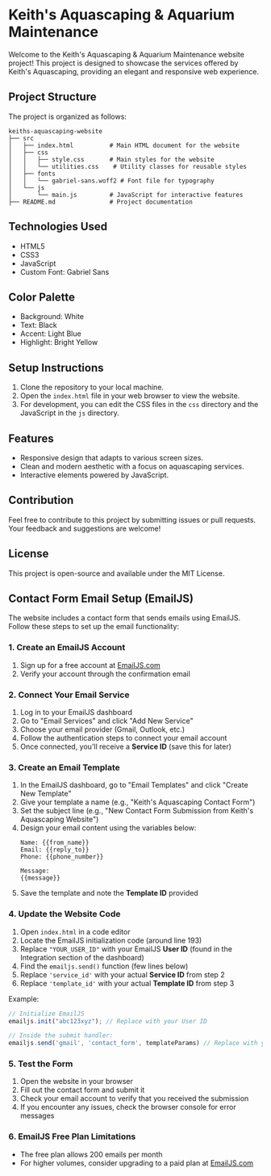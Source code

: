 # Keith's Aquascaping & Aquarium Maintenance

Welcome to the Keith's Aquascaping & Aquarium Maintenance website project! This project is designed to showcase the services offered by Keith's Aquascaping, providing an elegant and responsive web experience.

## Project Structure

The project is organized as follows:

```
keiths-aquascaping-website
├── src
│   ├── index.html          # Main HTML document for the website
│   ├── css
│   │   ├── style.css       # Main styles for the website
│   │   └── utilities.css    # Utility classes for reusable styles
│   ├── fonts
│   │   └── gabriel-sans.woff2 # Font file for typography
│   └── js
│       └── main.js         # JavaScript for interactive features
├── README.md               # Project documentation
```

## Technologies Used

- HTML5
- CSS3
- JavaScript
- Custom Font: Gabriel Sans

## Color Palette

- Background: White
- Text: Black
- Accent: Light Blue
- Highlight: Bright Yellow

## Setup Instructions

1. Clone the repository to your local machine.
2. Open the `index.html` file in your web browser to view the website.
3. For development, you can edit the CSS files in the `css` directory and the JavaScript in the `js` directory.

## Features

- Responsive design that adapts to various screen sizes.
- Clean and modern aesthetic with a focus on aquascaping services.
- Interactive elements powered by JavaScript.

## Contribution

Feel free to contribute to this project by submitting issues or pull requests. Your feedback and suggestions are welcome!

## License

This project is open-source and available under the MIT License.

## Contact Form Email Setup (EmailJS)

The website includes a contact form that sends emails using EmailJS. Follow these steps to set up the email functionality:

### 1. Create an EmailJS Account

1. Sign up for a free account at [EmailJS.com](https://www.emailjs.com/)
2. Verify your account through the confirmation email

### 2. Connect Your Email Service

1. Log in to your EmailJS dashboard
2. Go to "Email Services" and click "Add New Service"
3. Choose your email provider (Gmail, Outlook, etc.)
4. Follow the authentication steps to connect your email account
5. Once connected, you'll receive a **Service ID** (save this for later)

### 3. Create an Email Template

1. In the EmailJS dashboard, go to "Email Templates" and click "Create New Template"
2. Give your template a name (e.g., "Keith's Aquascaping Contact Form")
3. Set the subject line (e.g., "New Contact Form Submission from Keith's Aquascaping Website")
4. Design your email content using the variables below:
   ```
   Name: {{from_name}}
   Email: {{reply_to}}
   Phone: {{phone_number}}
   
   Message:
   {{message}}
   ```
5. Save the template and note the **Template ID** provided

### 4. Update the Website Code

1. Open `index.html` in a code editor
2. Locate the EmailJS initialization code (around line 193)
3. Replace `"YOUR_USER_ID"` with your EmailJS **User ID** (found in the Integration section of the dashboard)
4. Find the `emailjs.send()` function (few lines below)
5. Replace `'service_id'` with your actual **Service ID** from step 2
6. Replace `'template_id'` with your actual **Template ID** from step 3

Example:
```javascript
// Initialize EmailJS
emailjs.init("abc123xyz"); // Replace with your User ID

// Inside the submit handler:
emailjs.send('gmail', 'contact_form', templateParams) // Replace with your Service ID and Template ID
```

### 5. Test the Form

1. Open the website in your browser
2. Fill out the contact form and submit it
3. Check your email account to verify that you received the submission
4. If you encounter any issues, check the browser console for error messages

### 6. EmailJS Free Plan Limitations

- The free plan allows 200 emails per month
- For higher volumes, consider upgrading to a paid plan at [EmailJS.com](https://www.emailjs.com/pricing/)